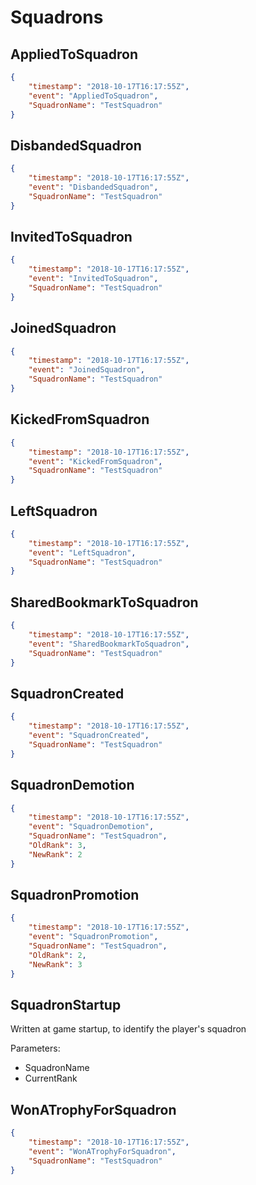 # Squadrons

## AppliedToSquadron

```json
{
	"timestamp": "2018-10-17T16:17:55Z",
	"event": "AppliedToSquadron",
	"SquadronName": "TestSquadron"
}
```

## DisbandedSquadron

```json
{
	"timestamp": "2018-10-17T16:17:55Z",
	"event": "DisbandedSquadron",
	"SquadronName": "TestSquadron"
}
```

## InvitedToSquadron

```json
{
	"timestamp": "2018-10-17T16:17:55Z",
	"event": "InvitedToSquadron",
	"SquadronName": "TestSquadron"
}
```

## JoinedSquadron

```json
{
	"timestamp": "2018-10-17T16:17:55Z",
	"event": "JoinedSquadron",
	"SquadronName": "TestSquadron"
}
```

## KickedFromSquadron

```json
{
	"timestamp": "2018-10-17T16:17:55Z",
	"event": "KickedFromSquadron",
	"SquadronName": "TestSquadron"
}
```

## LeftSquadron

```json
{
	"timestamp": "2018-10-17T16:17:55Z",
	"event": "LeftSquadron",
	"SquadronName": "TestSquadron"
}
```

## SharedBookmarkToSquadron

```json
{
	"timestamp": "2018-10-17T16:17:55Z",
	"event": "SharedBookmarkToSquadron",
	"SquadronName": "TestSquadron"
}
```

## SquadronCreated

```json
{
	"timestamp": "2018-10-17T16:17:55Z",
	"event": "SquadronCreated",
	"SquadronName": "TestSquadron"
}
```

## SquadronDemotion

```json
{
	"timestamp": "2018-10-17T16:17:55Z",
	"event": "SquadronDemotion",
	"SquadronName": "TestSquadron",
	"OldRank": 3,
	"NewRank": 2
}
```

## SquadronPromotion

```json
{
	"timestamp": "2018-10-17T16:17:55Z",
	"event": "SquadronPromotion",
	"SquadronName": "TestSquadron",
	"OldRank": 2,
	"NewRank": 3
}
```

## SquadronStartup

Written at game startup, to identify the player's squadron

Parameters:

- SquadronName
- CurrentRank

## WonATrophyForSquadron

```json
{
	"timestamp": "2018-10-17T16:17:55Z",
	"event": "WonATrophyForSquadron",
	"SquadronName": "TestSquadron"
}
```
